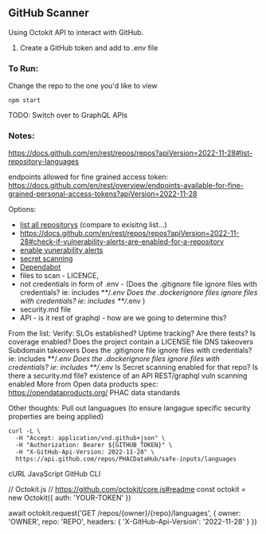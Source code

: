 ## GitHub Scanner

Using Octokit API to interact with GitHub.  

1. Create a GitHub token and add to .env file
### To Run:
Change the repo to the one you'd like to view
``` 
npm start 
``` 

TODO: Switch over to GraphQL APIs 

### Notes:
https://docs.github.com/en/rest/repos/repos?apiVersion=2022-11-28#list-repository-languages

endpoints allowed for fine grained access token:
https://docs.github.com/en/rest/overview/endpoints-available-for-fine-grained-personal-access-tokens?apiVersion=2022-11-28

Options: 
* [list all repositorys](https://docs.github.com/en/rest/repos/repos?apiVersion=2022-11-28#list-organization-repositories) (compare to exisitng list...)
* https://docs.github.com/en/rest/repos/repos?apiVersion=2022-11-28#check-if-vulnerability-alerts-are-enabled-for-a-repository
* [enable vunerability alerts](https://docs.github.com/en/rest/repos/repos?apiVersion=2022-11-28#enable-vulnerability-alerts)
* [secret scanning](https://docs.github.com/en/rest/secret-scanning/secret-scanning?apiVersion=2022-11-28)
* [Dependabot](https://docs.github.com/en/rest/dependabot/alerts?apiVersion=2022-11-28)
* files to scan - LICENCE, 
* not credentials in form of .env - (Does the .gitignore file ignore files with credentials? ie: includes **/*.env 
Does the .dockerignore files ignore files with credentials? ie: includes **/*.env )
* security.md file
* API - is it rest of graphql - how are we going to determine this?


From the list:
Verify:
SLOs established?
Uptime tracking?
Are there tests? Is coverage enabled?
Does the project contain a LICENSE file
DNS takeovers
Subdomain takeovers 
Does the .gitignore file ignore files with credentials? ie: includes **/*.env 
Does the .dockerignore files ignore files with credentials? ie: includes **/*.env 
Is Secret scanning enabled for that repo?
Is there a security.md file?
existence of an API
REST/graphql
vuln scanning enabled
More from Open data products spec: https://opendataproducts.org/
PHAC data standards

Other thoughts:
Pull out languagues (to ensure langague specific security properties are being applied)
```
curl -L \
  -H "Accept: application/vnd.github+json" \
  -H "Authorization: Bearer ${GITHUB_TOKEN}" \
  -H "X-GitHub-Api-Version: 2022-11-28" \
  https://api.github.com/repos/PHACDataHub/safe-inputs/languages
```
cURL
JavaScript
GitHub CLI

// Octokit.js
// https://github.com/octokit/core.js#readme
const octokit = new Octokit({
  auth: 'YOUR-TOKEN'
})

await octokit.request('GET /repos/{owner}/{repo}/languages', {
  owner: 'OWNER',
  repo: 'REPO',
  headers: {
    'X-GitHub-Api-Version': '2022-11-28'
  }
})


